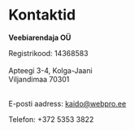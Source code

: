 # Kontaktid
**Veebiarendaja OÜ**

Registrikood: 14368583
</br>
</br>
Apteegi 3-4, Kolga-Jaani</br>
Viljandimaa 70301 </br>
</br>

E-posti aadress: kaido@webpro.ee

Telefon: +372 5353 3822